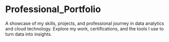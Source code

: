 # Professional_Portfolio
A showcase of my skills, projects, and professional journey in data analytics and cloud technology. Explore my work, certifications, and the tools I use to turn data into insights.
